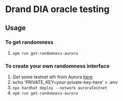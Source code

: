 # Drand DIA oracle testing

## Usage

### To get randomness

1. `npm run get-randomness-aurora`


### To create your own randomness interface

1. Get some testnet eth from Aurora [here](https://aurora.dev/faucet)
2. echo 'PRIVATE_KEY=your-private-key-here' > .env
3. `npx hardhat deploy --network auroraTestnet`
4. `npm run get-randomness-aurora`


